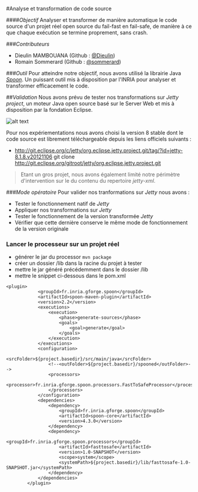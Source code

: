 #Analyse et transformation de code source


####_Objectif_
Analyser et transformer de manière automatique le code source d'un projet réel open source du fail-fast en fail-safe, de manière à ce que chaque exécution se termine proprement, sans crash.

###_Contributeurs_
* Dieulin MAMBOUANA (Github : [@Dieulin](https://github.com/Dieulin))
* Romain Sommerard (Github : [@sommerard](https://github.com/rsommerard))

###_Outil_
Pour atteindre notre objectif, nous avons utilisé la librairie Java [_Spoon_](http://spoon.gforge.inria.fr/). Un puissant outil mis à disposition par l'INRIA pour analyser et transformer efficacement le code.

##_Validation_
Nous avons prévu de tester nos transformations sur _Jetty project_, un moteur Java open source basé sur le Server Web et mis à disposition par la fondation Eclipse. 

![alt text](https://cloud.githubusercontent.com/assets/14126801/10949926/b01ca386-8335-11e5-869a-86fe48b9bb7a.png "Logo Jetty")

Pour nos expériementations nous avons choisi la version 8 stable dont le code source est librement téléchargeable depuis les liens officiels suivants :
* http://git.eclipse.org/c/jetty/org.eclipse.jetty.project.git/tag/?id=jetty-8.1.8.v20121106
git clone http://git.eclipse.org/gitroot/jetty/org.eclipse.jetty.project.git

> Etant un gros projet, nous avons également limité notre périmètre d'intervention sur le du contenu du repertoire _jetty-xml_.

###_Mode opératoire_
Pour valider nos tranformations sur _Jetty_ nous avons :
* Tester le fonctionnement natif de _Jetty_
* Appliquer nos transformations sur _Jetty_
* Tester le fonctionnement de la version transformée _Jetty_
* Vérifier que cette dernière conserve le même mode de fonctionnement de la version originale


### Lancer le processeur sur un projet réel

- générer le jar du processor `mvn package`
- créer un dossier /lib dans la racine du projet à tester
- mettre le jar généré précédemment dans le dossier /lib
- mettre le snippet ci-dessous dans le pom.xml
```
<plugin>
            <groupId>fr.inria.gforge.spoon</groupId>
            <artifactId>spoon-maven-plugin</artifactId>
            <version>2.2</version>
            <executions>
                <execution>
                    <phase>generate-sources</phase>
                    <goals>
                        <goal>generate</goal>
                    </goals>
                </execution>
            </executions>
            <configuration>
                <srcFolder>${project.basedir}/src/main/java</srcFolder>
                <!--<outFolder>${project.basedir}/spooned</outFolder>-->
                <processors>
                    <processor>fr.inria.gforge.spoon.processors.FastToSafeProcessor</processor>
                </processors>
            </configuration>
            <dependencies>
                <dependency>
                    <groupId>fr.inria.gforge.spoon</groupId>
                    <artifactId>spoon-core</artifactId>
                    <version>4.3.0</version>
                </dependency>
                <dependency>
                    <groupId>fr.inria.gforge.spoon.processors</groupId>
                    <artifactId>fasttosafe</artifactId>
                    <version>1.0-SNAPSHOT</version>
                    <scope>system</scope>
                    <systemPath>${project.basedir}/lib/fasttosafe-1.0-SNAPSHOT.jar</systemPath>
                </dependency>
            </dependencies>
        </plugin>
```
